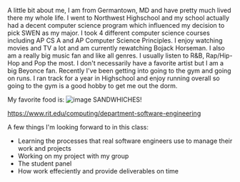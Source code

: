 A little bit about me, I am from Germantown, MD and have pretty much lived there my whole life. I went to Northwest Highschool and my school actually had a decent computer science program which influenced my decision to pick SWEN as my major. I took 4 different computer science courses including AP CS A and AP Computer Science Principles. I enjoy watching movies and TV a lot and am currently rewatching Bojack Horseman. I also am a really big music fan and like all genres. I usually listen to R&B, Rap/Hip-Hop and Pop the most. I don't necessarily have a favorite artist but I am a big Beyonce fan. Recently I've been getting into going to the gym and going on runs. I ran track for a year in Highschool and enjoy running overall so going to the gym is a good hobby to get me out the dorm. 

My favorite food is:
![image](https://github.com/user-attachments/assets/5a9772d2-fb8c-40c7-8a29-5c65b0421267)
SANDWHICHES!


https://www.rit.edu/computing/department-software-engineering 

A few things I'm looking forward to in this class:
- Learning the processes that real software engineers use to manage their work and projects
- Working on my project with my group
- The student panel
- How work effeciently and provide deliverables on time 
